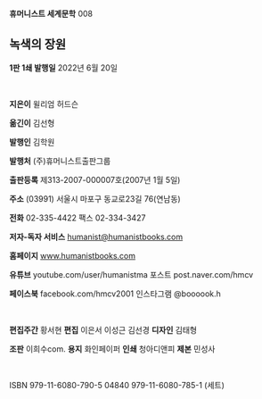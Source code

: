 
<br>

<br>

<br>

<br>

<br>

<br>

<br>

<br>

<br>


**휴머니스트 세계문학** 008

## 녹색의 장원 
                                                                             
**1판 1쇄 발행일** 2022년 6월 20일

<br/>

**지은이** 윌리엄 허드슨

**옮긴이** 김선형

**발행인** 김학원

**발행처** (주)휴머니스트출판그룹

**출판등록** 제313-2007-000007호(2007년 1월 5일)

**주소** (03991) 서울시 마포구 동교로23길 76(연남동)

**전화** 02-335-4422  팩스 02-334-3427

**저자-독자 서비스** humanist@humanistbooks.com

**홈페이지** www.humanistbooks.com

**유튜브** youtube.com/user/humanistma  포스트 post.naver.com/hmcv

**페이스북** facebook.com/hmcv2001  인스타그램 @boooook.h

<br/>

**편집주간** 황서현  **편집** 이은서 이성근 김선경  **디자인** 김태형

**조판** 이희수com. **용지** 화인페이퍼  **인쇄** 청아디앤피  **제본** 민성사

<br/>

ISBN 979-11-6080-790-5 04840
            979-11-6080-785-1 (세트)


